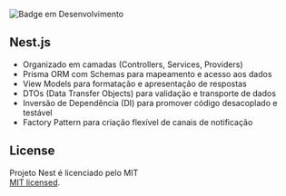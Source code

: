 ![Badge em Desenvolvimento](http://img.shields.io/static/v1?label=STATUS&message=EM%20DESENVOLVIMENTO&color=GREEN&style=for-the-badge)
<br/>
## Nest.js
 - Organizado em camadas (Controllers, Services, Providers)
 - Prisma ORM com Schemas para mapeamento e acesso aos dados
 - View Models para formatação e apresentação de respostas
 - DTOs (Data Transfer Objects) para validação e transporte de dados
 - Inversão de Dependência (DI) para promover código desacoplado e testável
 - Factory Pattern para criação flexível de canais de notificação
## License

Projeto Nest é licenciado pelo MIT
<br/>
 [MIT licensed](https://github.com/nestjs/nest/blob/master/LICENSE).
